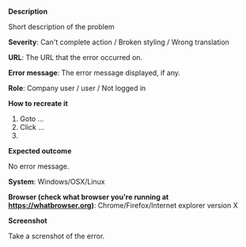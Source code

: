 __Description__

Short description of the problem

__Severity__: Can't complete action / Broken styling / Wrong translation

__URL__: The URL that the error occurred on.

__Error message__: The error message displayed, if any.

__Role__: Company user / user / Not logged in

__How to recreate it__

1. Goto ...
2. Click ...
3.

__Expected outcome__

No error message.

__System__: Windows/OSX/Linux

__Browser (check what browser you're running at https://whatbrowser.org)__: Chrome/Firefox/Internet explorer version X

__Screenshot__

Take a screnshot of the error.
